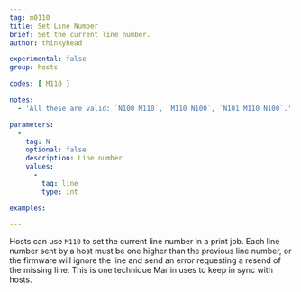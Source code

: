 ```yaml
---
tag: m0110
title: Set Line Number
brief: Set the current line number.
author: thinkyhead

experimental: false
group: hosts

codes: [ M110 ]

notes:
  - 'All these are valid: `N100 M110`, `M110 N100`, `N101 M110 N100`.'

parameters:
  -
    tag: N
    optional: false
    description: Line number
    values:
      -
        tag: line
        type: int

examples:

---
```


Hosts can use `M110` to set the current line number in a print job. Each line number sent by a host must be one higher than the previous line number, or the firmware will ignore the line and send an error requesting a resend of the missing line. This is one technique Marlin uses to keep in sync with hosts.
